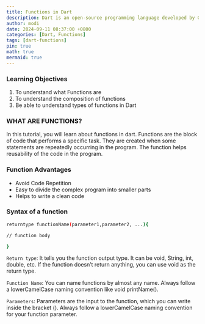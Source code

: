 ```yaml
---
title: Functions in Dart
description: Dart is an open-source programming language developed by Google
author: modi
date: 2024-09-11 08:37:00 +0800
categories: [Dart, Functions]
tags: [dart-functions]
pin: true
math: true
mermaid: true
---
```


### Learning Objectives

1. To understand what Functions are
2. To understand the composition of functions
3. Be able to understand types of functions in Dart

### WHAT ARE FUNCTIONS?

In this tutorial, you will learn about functions in dart. Functions are the block of code that performs a specific task. They are created when some statements are repeatedly occurring in the program. The function helps reusability of the code in the program.

### Function Advantages
- Avoid Code Repetition
- Easy to divide the complex program into smaller parts
- Helps to write a clean code

### Syntax of a function
``` bash
returntype functionName(parameter1,parameter2, ...){

// function body

}
```

`Return type`: It tells you the function output type. It can be void, String, int, double, etc. If the function doesn’t return anything, you can use void as the return type.

`Function Name`: You can name functions by almost any name. Always follow a lowerCamelCase naming convention like void printName().

`Parameters`: Parameters are the input to the function, which you can write inside the bracket (). Always follow a lowerCamelCase naming convention for your function parameter.
